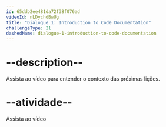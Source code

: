 ```yaml
---
id: 65ddb2ee481da72f38f076ad
videoId: nLDychdBwUg
title: "Dialogue 1: Introduction to Code Documentation"
challengeType: 21
dashedName: dialogue-1-introduction-to-code-documentation
---
```


# --description--

Assista ao vídeo para entender o contexto das próximas lições.

# --atividade--

Assista ao vídeo
